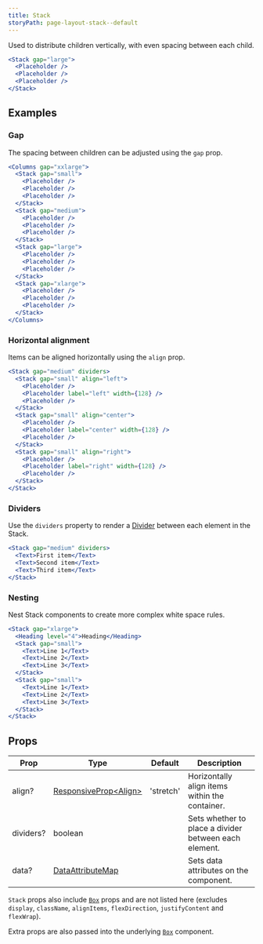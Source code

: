 ```yaml
---
title: Stack
storyPath: page-layout-stack--default
---
```


Used to distribute children vertically, with even spacing between each child.

```jsx live
<Stack gap="large">
  <Placeholder />
  <Placeholder />
  <Placeholder />
</Stack>
```

## Examples

### Gap

The spacing between children can be adjusted using the `gap` prop.

```jsx live
<Columns gap="xxlarge">
  <Stack gap="small">
    <Placeholder />
    <Placeholder />
    <Placeholder />
  </Stack>
  <Stack gap="medium">
    <Placeholder />
    <Placeholder />
    <Placeholder />
  </Stack>
  <Stack gap="large">
    <Placeholder />
    <Placeholder />
    <Placeholder />
  </Stack>
  <Stack gap="xlarge">
    <Placeholder />
    <Placeholder />
    <Placeholder />
  </Stack>
</Columns>
```

### Horizontal alignment

Items can be aligned horizontally using the `align` prop.

```jsx live
<Stack gap="medium" dividers>
  <Stack gap="small" align="left">
    <Placeholder />
    <Placeholder label="left" width={128} />
    <Placeholder />
  </Stack>
  <Stack gap="small" align="center">
    <Placeholder />
    <Placeholder label="center" width={128} />
    <Placeholder />
  </Stack>
  <Stack gap="small" align="right">
    <Placeholder />
    <Placeholder label="right" width={128} />
    <Placeholder />
  </Stack>
</Stack>
```

### Dividers

Use the `dividers` property to render a [Divider](/package/divider) between each
element in the Stack.

```jsx live
<Stack gap="medium" dividers>
  <Text>First item</Text>
  <Text>Second item</Text>
  <Text>Third item</Text>
</Stack>
```

### Nesting

Nest Stack components to create more complex white space rules.

```jsx live
<Stack gap="xlarge">
  <Heading level="4">Heading</Heading>
  <Stack gap="small">
    <Text>Line 1</Text>
    <Text>Line 2</Text>
    <Text>Line 3</Text>
  </Stack>
  <Stack gap="small">
    <Text>Line 1</Text>
    <Text>Line 2</Text>
    <Text>Line 3</Text>
  </Stack>
</Stack>
```

## Props

| Prop      | Type                                   | Default   | Description                                           |
| --------- | -------------------------------------- | --------- | ----------------------------------------------------- |
| align?    | [ResponsiveProp\<Align>][align]        | 'stretch' | Horizontally align items within the container.        |
| dividers? | boolean                                |           | Sets whether to place a divider between each element. |
| data?     | [DataAttributeMap][data-attribute-map] |           | Sets data attributes on the component.                |

`Stack` props also include [`Box`](/package/box) props and are not listed here
(excludes `display`, `className`, `alignItems`, `flexDirection`,
`justifyContent` and `flexWrap`).

Extra props are also passed into the underlying [`Box`](/package/box) component.

[align]:
  https://github.com/brighte-labs/spark-web/blob/e7f6f4285b4cfd876312cc89fbdd094039aa239a/packages/stack/src/Stack.tsx#L24
[data-attribute-map]:
  https://github.com/brighte-labs/spark-web/blob/e7f6f4285b4cfd876312cc89fbdd094039aa239a/packages/utils/src/internal/buildDataAttributes.ts#L1
